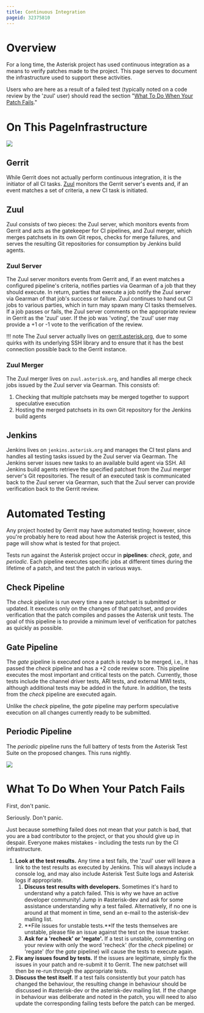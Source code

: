 ```yaml
---
title: Continuous Integration
pageid: 32375810
---
```


Overview
========

For a long time, the Asterisk project has used continuous integration as a means to verify patches made to the project. This page serves to document the infrastructure used to support these activities.

Users who are here as a result of a failed test (typically noted on a code review by the 'zuul' user) should read the section "[What To Do When Your Patch Fails](#fixing_patch)."

On This PageInfrastructure
==============

![](Gerrit-Zuul-Jenkins.png)

Gerrit
------

While Gerrit does not actually perform continuous integration, it is the initiator of all CI tasks. [Zuul](#zuul) monitors the Gerrit server's events and, if an event matches a set of criteria, a new CI task is initiated.


Zuul
-----

Zuul consists of two pieces: the Zuul server, which monitors events from Gerrit and acts as the gatekeeper for CI pipelines, and Zuul merger, which merges patchsets in its own Git repos, checks for merge failures, and serves the resulting Git repositories for consumption by Jenkins build agents.

### Zuul Server

The Zuul server monitors events from Gerrit and, if an event matches a configured pipeline's criteria, notifies parties via Gearman of a job that they should execute. In return, parties that execute a job notify the Zuul server via Gearman of that job's success or failure. Zuul continues to hand out CI jobs to various parties, which in turn may spawn many CI tasks themselves. If a job passes or fails, the Zuul server comments on the appropriate review in Gerrit as the 'zuul' user. If the job was 'voting', the 'zuul' user may provide a +1 or -1 vote to the verification of the review.




!!! note 
    The Zuul server actually lives on [gerrit.asterisk.org](https://gerrit.asterisk.org), due to some quirks with its underlying SSH library and to ensure that it has the best connection possible back to the Gerrit instance.

      
[//]: # (end-note)



### Zuul Merger

The Zuul merger lives on `zuul.asterisk.org`, and handles all merge check jobs issued by the Zuul server via Gearman. This consists of:

1. Checking that multiple patchsets may be merged together to support speculative execution
2. Hosting the merged patchsets in its own Git repository for the Jenkins build agents

Jenkins
-------

 Jenkins lives on `jenkins.asterisk.org` and manages the CI test plans and handles all testing tasks issued by the Zuul server via Gearman. The Jenkins server issues new tasks to an available build agent via SSH. All Jenkins build agents retrieve the specified patchset from the Zuul merger server's Git repositories. The result of an executed task is communicated back to the Zuul server via Gearman, such that the Zuul server can provide verification back to the Gerrit review.

Automated Testing
=================

Any project hosted by Gerrit may have automated testing; however, since you're probably here to read about how the Asterisk project is tested, this page will show what is tested for that project.

Tests run against the Asterisk project occur in **pipelines**: *check*, *gate*, and *periodic*. Each pipeline executes specific jobs at different times during the lifetime of a patch, and test the patch in various ways.

Check Pipeline
--------------

The *check* pipeline is run every time a new patchset is submitted or updated. It executes only on the changes of that patchset, and provides verification that the patch compiles and passes the Asterisk unit tests. The goal of this pipeline is to provide a minimum level of verification for patches as quickly as possible.

Gate Pipeline
-------------

The *gate* pipeline is executed once a patch is ready to be merged, i.e., it has passed the *check* pipeline and has a +2 code review score. This pipeline executes the most important and critical tests on the patch. Currently, those tests include the channel driver tests, ARI tests, and external MWI tests, although additional tests may be added in the future. In addition, the tests from the *check* pipeline are executed again.

Unlike the *check* pipeline, the *gate* pipeline may perform speculative execution on all changes currently ready to be submitted.

Periodic Pipeline
-----------------

The *periodic* pipeline runs the full battery of tests from the Asterisk Test Suite on the proposed changes. This runs nightly.

![](Testing-Pipelines.png)


What To Do When Your Patch Fails
=================================

First, don't panic.

Seriously. Don't panic.

Just because something failed does not mean that your patch is bad, that you are a bad contributor to the project, or that you should give up in despair. Everyone makes mistakes - including the tests run by the CI infrastructure.

1. **Look at the test results.** Any time a test fails, the 'zuul' user will leave a link to the test results as executed by Jenkins. This will always include a console log, and may also include Asterisk Test Suite logs and Asterisk logs if appropriate.
	1. **Discuss test results with developers.** Sometimes it's hard to understand why a patch failed. This is why we have an active developer community! Jump in #asterisk-dev and ask for some assistance understanding why a test failed. Alternatively, if no one is around at that moment in time, send an e-mail to the asterisk-dev mailing list.
	2. **File issues for unstable tests.**If the tests themselves are unstable, please file an issue against the test on the issue tracker.
	3. **Ask for a 'recheck' or 'regate'.** If a test is unstable, commenting on your review with only the word 'recheck' (for the *check* pipeline) or 'regate' (for the *gate* pipeline) will cause the tests to execute again.
2. **Fix any issues found by tests.** If the issues are legitimate, simply fix the issues in your patch and re-submit it to Gerrit. The new patchset will then be re-run through the appropriate tests.
3. **Discuss the test itself.** If a test fails consistently but your patch has changed the behaviour, the resulting change in behaviour should be discussed in #asterisk-dev or the asterisk-dev mailing list. If the change in behaviour was deliberate and noted in the patch, you will need to also update the corresponding failing tests before the patch can be merged.
